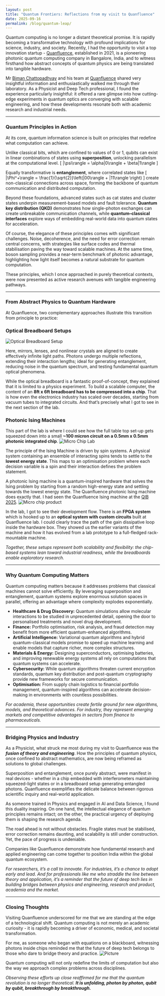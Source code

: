 ```yaml
---
layout: post
title: "Quantum Frontiers: Reflections from my visit to Quanfluence"
date: 2025-09-16
permalink: /blog/quantum-leap/
---
```


Quantum computing is no longer a distant theoretical promise. It is rapidly becoming a transformative technology with profound implications for science, industry, and society. Recently, I had the opportunity to visit a top 
innovation startup - [Quanfluence](https://quanfluence.com/), established in 2021, is a pioneering photonic quantum computing company in Bangalore, India, and to witness firsthand how abstract concepts of quantum physics are being translated into tangible hardware.

Mr [Biman Chattopadhyay](https://www.linkedin.com/in/biman-chattopadhyay-532a6753/?originalSubdomain=in) and his team at [Quanfluence](https://quanfluence.com/) shared very insightful information and enthusiastically walked me through their laboratory. As a Physicist and Deep Tech professional, I found the experience particularly insightful: 
it offered a rare glimpse into how cutting-edge experiments in quantum optics are converging with scalable engineering, and how these developments resonate both with academic research and industrial needs.

---

### Quantum Principles in Action

At its core, quantum information science is built on principles that redefine what computation can achieve.

Unlike classical bits, which are confined to values of 0 or 1, qubits can exist in linear combinations of states using **superposition**, unlocking parallelism at the computational level.
\[
|\psi\rangle = \alpha|0\rangle + \beta|1\rangle
\]

Equally transformative is **entanglement**, where correlated states like
\[
|\Phi^+\rangle = \frac{1}{\sqrt{2}}\left(|00\rangle + |11\rangle \right)
\]
create non-classical connections across space, forming the backbone of quantum communication and distributed computation.

Beyond these foundations, advanced states such as cat states and cluster states underpin measurement-based models and fault tolerance. **Quantum key distribution (QKD)** demonstrates how single-photon exchanges can create unbreakable communication channels, while **quantum–classical interfaces** explore ways of embedding real-world data into quantum states for acceleration.

Of course, the elegance of these principles comes with significant challenges. Noise, decoherence, and the need for error correction remain central concerns, with strategies like surface codes and thermal stabilisation paving the way toward scalable 
machines. At the same time, boson sampling provides a near-term benchmark of photonic advantage, highlighting how light itself becomes a natural substrate for quantum computation.

These principles, which I once approached in purely theoretical contexts, were now presented as active research avenues with tangible engineering pathways.

---

### From Abstract Physics to Quantum Hardware

At Quanfluence, two complementary approaches illustrate this transition from principle to practice:

### Optical Breadboard Setups 

![Optical Breadboard Setup](/assets/images/TableTop.jpg "Optical Breadboard Setup at Quanfluence Lab")

Here, mirrors, lenses, and nonlinear crystals are aligned to create effectively infinite light paths. Photons undergo multiple reflections, extending their interaction lengths; ideal for generating entanglement, reducing noise in the quantum spectrum, 
and testing fundamental quantum optical phenomena.

While the optical breadboard is a fantastic proof-of-concept, they explained that it is limited to a physics experiment. To build a scalable computer, the content of an **8ft x 6ft breadboard has to be compressed into a chip**. That is how even the 
electronics industry has scaled over decades, starting from vacuum tubes to integrated circuits. And that’s precisely what I got to see in the next section of the lab. 

### Photonic Ising Machines 

This part of the lab is where I could see how the full table top set-up gets squeezed down into a small **~100 micron circuit on a 0.5mm x 0.5mm photonic integrated chip**.
![Micro Chip Lab](/assets/images/PXL_20241210_133417904.PORTRAIT.jpg "Quanfluence Lab")

The principle of the Ising Machine is driven by spin systems. A physical system containing an ensemble of interacting spins tends to settle to the **lowest energy state**. This maps to an optimisation problem where each decision variable is a spin and 
their interaction defines the problem statement.

A photonic Ising machine is a quantum-inspired hardware that solves the Ising problem by starting from a random high-energy state and settling towards the lowest energy state. The Quanfluence photonic Ising machine does exactly that. I had seen the 
Quanfluence Ising machine at the [QIB 2025](https://quantumindiabengaluru.com/).
![Micro chip product](/assets/images/V2_1.jpg "Quanfluence Micro Chip")

In the lab, I got to see their development flow. There is an **FPGA system** which is hooked up to an **optical system with custom circuits** built at Quanfluence lab. I could clearly trace the path of the gain dissipative loop inside the hardware box. 
They showed us the earlier variants of the machine and how it has evolved from a lab prototype to a full-fledged rack-mountable machine.

*Together, these setups represent both scalability and flexibility: the chip-based systems lean toward industrial readiness, while the breadboards enable exploratory research.*

---

### Why Quantum Computing Matters

Quantum computing matters because it addresses problems that classical machines cannot solve efficiently. By leveraging superposition and entanglement, quantum systems explore enormous solution spaces in parallel, offering an advantage where 
complexity explodes exponentially.

- **Healthcare & Drug Discovery:** Quantum simulations allow molecular interactions to be studied in unprecedented detail, opening the door to personalised treatments and novel drug development.
- **Finance:** Portfolio optimisation, risk analysis, and fraud detection may benefit from more efficient quantum-enhanced algorithms.
- **Artificial Intelligence:** Variational quantum algorithms and hybrid quantum-classical models promise to speed up machine learning and enable models that capture richer, more complex structures.
- **Materials & Energy:** Designing superconductors, optimising batteries, and improving renewable energy systems all rely on computations that quantum systems can accelerate.
- **Cybersecurity:** While quantum algorithms threaten current encryption standards, quantum key distribution and post-quantum cryptography provide new frameworks for secure communication.
- **Optimisation:** From supply chain logistics to financial portfolio management, quantum-inspired algorithms can accelerate decision-making in environments with countless possibilities.

*For academia, these opportunities create fertile ground for new algorithms, models, and theoretical advances. For industry, they represent emerging markets and competitive advantages in sectors from finance to pharmaceuticals.*

---

### Bridging Physics and Industry

As a Physicist, what struck me most during my visit to Quanfluence was the ***fusion of theory and engineering***. How the principles of quantum physics, once confined to abstract mathematics, are now being reframed as solutions to global challenges.

Superposition and entanglement, once purely abstract, were manifest in real devices - whether in a chip embedded with interferometers maintaining squeezed-light states or in a breadboard setup generating entangled photons. Quanfluence exemplifies 
the delicate balance between rigorous scientific inquiry and real-world application.

As someone trained in Physics and engaged in AI and Data Science, I found this duality inspiring. On one hand, the intellectual elegance of quantum principles remains intact; on the other, the practical urgency of deploying them is shaping the research 
agenda.

The road ahead is not without obstacles. Fragile states must be stabilised, error correction remains daunting, and scalability is still under construction. Yet, the pace of progress is undeniable.

Companies like Quanfluence demonstrate how fundamental research and applied engineering can come together to position India within the global quantum ecosystem.

*For researchers, it’s a call to innovate. For industries, it’s a chance to adopt early and lead. And for professionals like me who straddle the line between theory and application, it’s a reminder that the future of deep tech lies in building bridges 
between physics and engineering, research and product, academia and the market.*

---

### Closing Thoughts
Visiting Quanfluence underscored for me that we are standing at the edge of a technological shift. Quantum computing is not merely an academic curiosity - it is rapidly becoming a driver of economic, medical, and societal transformation.

For me, as someone who began with equations on a blackboard, witnessing photons inside chips reminded me that the future of deep tech belongs to those who dare to bridge theory and practice.
![Picture](/assets/images/IMG-20250801-WA0010.jpg "Quanfluence Micro Chip")

Quantum computing will not only redefine the limits of computation but also the way we approach complex problems across disciplines.

*Observing these efforts up close reaffirmed for me that the quantum revolution is no longer theoretical.* ***It is unfolding, photon by photon, qubit by qubit, breakthrough by breakthrough.***
